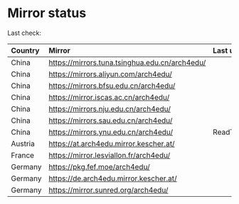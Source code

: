<script src="./time.js"></script>
# Mirror status
Last check: <script type="text/javascript">localize(1685481301.0674942);</script>

|Country|Mirror|Last update|
|:------|:-----|:----------|
|China|https://mirrors.tuna.tsinghua.edu.cn/arch4edu/|<script type="text/javascript">localize(1685472172);</script>|
|China|https://mirrors.aliyun.com/arch4edu/|<script type="text/javascript">localize(1685428175);</script>|
|China|https://mirrors.bfsu.edu.cn/arch4edu/|<script type="text/javascript">localize(1685428175);</script>|
|China|https://mirror.iscas.ac.cn/arch4edu/|<script type="text/javascript">localize(1685428175);</script>|
|China|https://mirrors.nju.edu.cn/arch4edu/|<script type="text/javascript">localize(1685385097);</script>|
|China|https://mirrors.sau.edu.cn/arch4edu/|<script type="text/javascript">localize(1673850842);</script>|
|China|https://mirrors.ynu.edu.cn/arch4edu/|ReadTimeout|
|Austria|https://at.arch4edu.mirror.kescher.at/|<script type="text/javascript">localize(1685428175);</script>|
|France|https://mirror.lesviallon.fr/arch4edu/|<script type="text/javascript">localize(1685428175);</script>|
|Germany|https://pkg.fef.moe/arch4edu/|<script type="text/javascript">localize(1685428175);</script>|
|Germany|https://de.arch4edu.mirror.kescher.at/|<script type="text/javascript">localize(1685428175);</script>|
|Germany|https://mirror.sunred.org/arch4edu/|<script type="text/javascript">localize(1685428175);</script>|

<script src="./tablefilter/tablefilter.js"></script>
<script src="./table.js"></script>